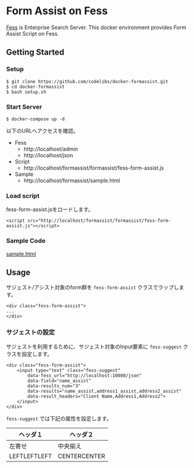 # Form Assist on Fess

[Fess](https://fess.codelibs.org/) is Enterprise Search Server.
This docker environment provides Form Assist Script on Fess.


## Getting Started

### Setup

```
$ git clone https://github.com/codelibs/docker-formassist.git
$ cd docker-formassist
$ bash setup.sh
```

### Start Server

```
$ docker-compose up -d
```

以下のURLへアクセスを確認。

* Fess
  * http://localhost/admin
  * http://localhost/json
* Script
  * http://localhost/formassist/formassist/fess-form-assist.js
* Sample
  * http://localhost/formassist/sample.html


### Load script
fess-form-assist.jsをロードします。

```
<script src="http://localhost/formassist/formassist/fess-form-assist.js"></script>
```


### Sample Code

[sample.html](nginx/static/sample.html)


## Usage

サジェスト/アシスト対象のform群を `fess-form-assist` クラスでラップします。 
```
<div class="fess-form-assist">
...
</div>
```

### サジェストの設定

サジェストを利用するために、サジェスト対象のInput要素に `fess-suggest` クラスを設定します。

```
<div class="fess-form-assist">
    <input type="text" class="fess-suggest"
        data-fess_url="http://localhost:10080/json"
        data-field="name_assist"
        data-results_num="3"
        data-results="name_assist,address1_assist,address2_assist"
        data-result_headers="Client Name,Address1,Address2">
    </input>
</div>
```

 `fess-suggest` では下記の属性を設定します。

|ヘッダ１|ヘッダ２|
|---|---|
|左寄せ|中央揃え|
|LEFTLEFTLEFT|CENTERCENTER|